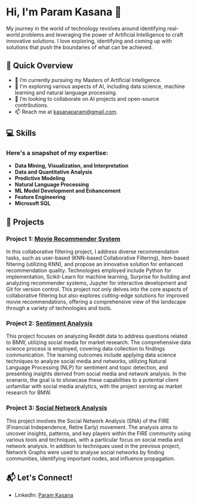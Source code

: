 # Hi, I'm Param Kasana 👋

My journey in the world of technology revolves around identifying real-world problems and leveraging the power of Artificial Intelligence to craft innovative solutions. I love exploring, identifying and coming up with solutions that push the boundaries of what can be achieved.


## 🚀 Quick Overview

- 🔭 I’m currently pursuing my Masters of Artificial Intelligence.
- 🌱 I'm exploring various aspects of AI, including data science, machine learning and natural language processing.
- 👯 I’m looking to collaborate on AI projects and open-source contributions.
- 📫 Reach me at [kasanaparam@gmail.com](mailto:kasanaparam@gmail.com).

## 💻 Skills

### Here's a snapshot of my expertise:
- **Data Mining, Visualization, and Interpretation**
- **Data and Quantitative Analysis**
- **Predictive Modeling**
- **Natural Language Processing**
- **ML Model Development and Enhancement**
- **Feature Engineering**
- **Microsoft SQL**

## 🚀 Projects

### Project 1: [Movie Recommender System](https://github.com/param-kasana/Movie_Recommender_System)
In this collaborative filtering project, I address diverse recommendation tasks, such as user-based (KNN-based Collaborative Filtering), item-based filtering (utilizing KNN), and propose an innovative solution for enhanced recommendation quality. Technologies employed include Python for implementation, Scikit-Learn for machine learning, Surprise for building and analyzing recommender systems, Jupyter for interactive development and Git for version control. This project not only delves into the core aspects of collaborative filtering but also explores cutting-edge solutions for improved movie recommendations, offering a comprehensive view of the landscape through a variety of technologies and tools.

### Project 2: [Sentiment Analysis](https://github.com/param-kasana/Sentiment-Analysis-on-Reddit-Data)
This project focuses on analyzing Reddit data to address questions related to BMW, utilizing social media for market research. The comprehensive data science process is employed, covering data collection to findings communication. The learning outcomes include applying data science techniques to analyze social media and networks, utilizing Natural Language Processing (NLP) for sentiment and topic detection, and presenting insights derived from social media and network analysis. In the scenario, the goal is to showcase these capabilities to a potential client unfamiliar with social media analytics, with the project serving as market research for BMW.

### Project 3: [Social Network Analysis](https://github.com/param-kasana/Social_Network_Analysis)
This project involves the Social Network Analysis (SNA) of the FIRE (Financial Independence, Retire Early) movement. The analysis aims to uncover insights, patterns, and key players within the FIRE community using various tools and techniques, with a particular focus on social media and network analysis. In addition to techniques used in the previous project, Network Graphs were used to analyse social networks by finding communities, identifying important nodes, and influence propagation.


## 📬 Let's Connect!

- LinkedIn: [Param Kasana](https://www.linkedin.com/in/param-kasana-05b282152/)

